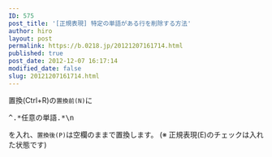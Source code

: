 ```yaml
---
ID: 575
post_title: '[正規表現] 特定の単語がある行を削除する方法'
author: hiro
layout: post
permalink: https://b.0218.jp/20121207161714.html
published: true
post_date: 2012-12-07 16:17:14
modified_date: false
slug: 20121207161714.html
---
```

<!--more-->

置換(Ctrl+R)の<code>置換前(N)</code>に
<pre>^.*任意の単語.*\n</pre>
を入れ、<code>置換後(P)</code>は空欄のままで置換します。
<span class="text-muted">(※ 正規表現(E)のチェックは入れた状態です)</span>